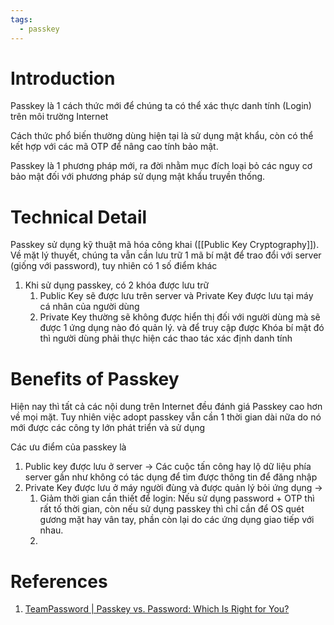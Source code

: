 ```yaml
---
tags:
  - passkey
---
```

# Introduction

Passkey là 1 cách thức mới để chúng ta có thể xác thực danh tính (Login) trên môi trường Internet

Cách thức phổ biến thường dùng hiện tại là sử dụng mật khẩu, còn có thể kết hợp với các mã OTP để nâng cao tính bảo mật.

Passkey là 1 phương pháp mới, ra đời nhằm mục đích loại bỏ các nguy cơ bảo mật đối với phương pháp sử dụng mật khẩu truyền thống. 

# Technical Detail

Passkey sử dụng kỹ thuật mã hóa công khai ([[Public Key Cryptography]]). Về mặt lý thuyết, chúng ta vẫn cần lưu trữ 1 mã bí mật để trao đổi với server (giống với password), tuy nhiên có 1 số điểm khác

1. Khi sử dụng passkey, có 2 khóa được lưu trữ
	1. Public Key sẽ được lưu trên server và Private Key được lưu tại máy cá nhân của người dùng
	2. Private Key thường sẽ không được hiển thị đối với người dùng mà sẽ được 1 ứng dụng nào đó quản lý. và để truy cập được Khóa bí mật đó thì người dùng phải thực hiện các thao tác xác định danh tính



# Benefits of Passkey

Hiện nay thì tất cả các nội dung trên Internet đều đánh giá Passkey cao hơn về mọi mặt. Tuy nhiên việc adopt passkey vẫn cần 1 thời gian dài nữa do nó mới được các công ty lớn phát triển và sử dụng

Các ưu điểm của passkey là
1. Public key được lưu ở server -> Các cuộc tấn công hay lộ dữ liệu phía server gần như không có tác dụng để tìm được thông tin để đăng nhập
2. Private Key được lưu ở máy người đùng và được quản lý bỏi ứng dụng ->
	1. Giảm thời gian cần thiết để login: Nếu sử dụng password + OTP thì rất tố thời gian, còn nếu sử dụng passkey thì chỉ cần để OS quét gương mặt hay vân tay, phần còn lại do các ứng dụng giao tiếp với nhau.
	2. 
# References
1. [TeamPassword | Passkey vs. Password: Which Is Right for You?](https://teampassword.com/blog/passkey-vs-password)